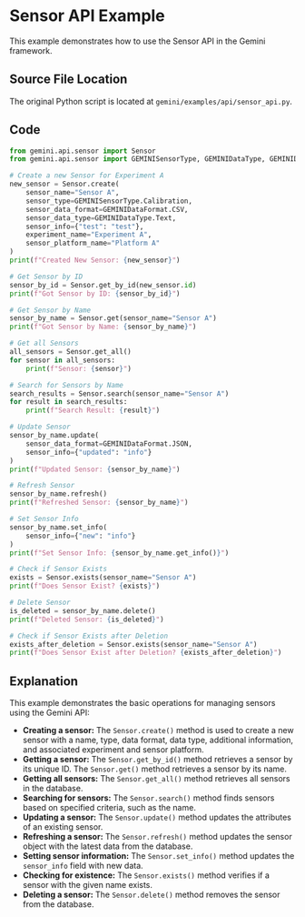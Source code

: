# Sensor API Example

This example demonstrates how to use the Sensor API in the Gemini framework.

## Source File Location

The original Python script is located at `gemini/examples/api/sensor_api.py`.

## Code

```python
from gemini.api.sensor import Sensor
from gemini.api.sensor import GEMINISensorType, GEMINIDataType, GEMINIDataFormat

# Create a new Sensor for Experiment A
new_sensor = Sensor.create(
    sensor_name="Sensor A",
    sensor_type=GEMINISensorType.Calibration,
    sensor_data_format=GEMINIDataFormat.CSV,
    sensor_data_type=GEMINIDataType.Text,
    sensor_info={"test": "test"},
    experiment_name="Experiment A",
    sensor_platform_name="Platform A"
)
print(f"Created New Sensor: {new_sensor}")

# Get Sensor by ID
sensor_by_id = Sensor.get_by_id(new_sensor.id)
print(f"Got Sensor by ID: {sensor_by_id}")

# Get Sensor by Name
sensor_by_name = Sensor.get(sensor_name="Sensor A")
print(f"Got Sensor by Name: {sensor_by_name}")

# Get all Sensors
all_sensors = Sensor.get_all()
for sensor in all_sensors:
    print(f"Sensor: {sensor}")

# Search for Sensors by Name
search_results = Sensor.search(sensor_name="Sensor A")
for result in search_results:
    print(f"Search Result: {result}")

# Update Sensor
sensor_by_name.update(
    sensor_data_format=GEMINIDataFormat.JSON,
    sensor_info={"updated": "info"}
)
print(f"Updated Sensor: {sensor_by_name}")

# Refresh Sensor
sensor_by_name.refresh()
print(f"Refreshed Sensor: {sensor_by_name}")

# Set Sensor Info
sensor_by_name.set_info(
    sensor_info={"new": "info"}
)
print(f"Set Sensor Info: {sensor_by_name.get_info()}")

# Check if Sensor Exists
exists = Sensor.exists(sensor_name="Sensor A")
print(f"Does Sensor Exist? {exists}")

# Delete Sensor
is_deleted = sensor_by_name.delete()
print(f"Deleted Sensor: {is_deleted}")

# Check if Sensor Exists after Deletion
exists_after_deletion = Sensor.exists(sensor_name="Sensor A")
print(f"Does Sensor Exist after Deletion? {exists_after_deletion}")
```

## Explanation

This example demonstrates the basic operations for managing sensors using the Gemini API:

*   **Creating a sensor:** The `Sensor.create()` method is used to create a new sensor with a name, type, data format, data type, additional information, and associated experiment and sensor platform.
*   **Getting a sensor:** The `Sensor.get_by_id()` method retrieves a sensor by its unique ID. The `Sensor.get()` method retrieves a sensor by its name.
*   **Getting all sensors:** The `Sensor.get_all()` method retrieves all sensors in the database.
*   **Searching for sensors:** The `Sensor.search()` method finds sensors based on specified criteria, such as the name.
*   **Updating a sensor:** The `Sensor.update()` method updates the attributes of an existing sensor.
*   **Refreshing a sensor:** The `Sensor.refresh()` method updates the sensor object with the latest data from the database.
*   **Setting sensor information:** The `Sensor.set_info()` method updates the `sensor_info` field with new data.
*   **Checking for existence:** The `Sensor.exists()` method verifies if a sensor with the given name exists.
*   **Deleting a sensor:** The `Sensor.delete()` method removes the sensor from the database.
